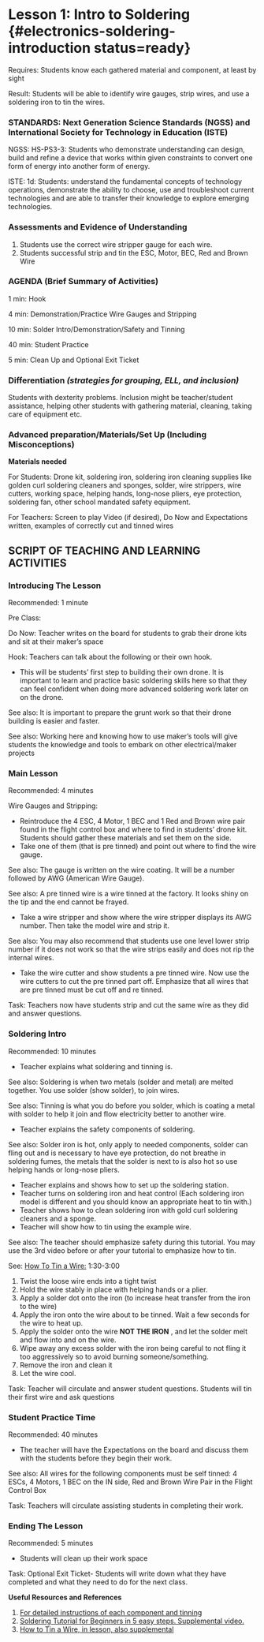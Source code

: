 # Lesson 1: Intro to Soldering {#electronics-soldering-introduction status=ready}

<div class='requirements' markdown='1'>

Requires: Students know each gathered material and component, at least by sight

Result: Students will be able to identify wire gauges, strip wires, and use a soldering iron to tin the wires.

</div>

### STANDARDS: Next Generation Science Standards (NGSS) and International Society for Technology in Education (ISTE)

NGSS: HS-PS3-3: Students who demonstrate understanding can design, build and refine a device that works within given constraints to convert one form of energy into another form of energy.

ISTE: 1d: Students: understand the fundamental concepts of technology operations, demonstrate the ability to choose, use and troubleshoot current technologies and are able to transfer their knowledge to explore emerging technologies.


### Assessments and Evidence of Understanding

1. Students use the correct wire stripper gauge for each wire.
2. Students successful strip and tin the ESC, Motor, BEC, Red and Brown Wire

### AGENDA (Brief Summary of Activities)

1 min: Hook

4 min: Demonstration/Practice Wire Gauges and Stripping

10 min: Solder Intro/Demonstration/Safety and Tinning

40 min: Student Practice

5 min: Clean Up and Optional Exit Ticket


### Differentiation _(strategies for grouping, ELL, and inclusion)_

Students with dexterity problems. Inclusion might be teacher/student assistance, helping other students with gathering material, cleaning, taking care of equipment etc.


### Advanced preparation/Materials/Set Up (Including Misconceptions)

**Materials needed**

For Students: Drone kit, soldering iron, soldering iron cleaning supplies like golden curl soldering cleaners and sponges, solder, wire strippers, wire cutters, working space, helping hands, long-nose pliers, eye protection, soldering fan, other school mandated safety equipment.

For Teachers: Screen to play Video (if desired), Do Now and Expectations written, examples of correctly cut and tinned wires

## SCRIPT OF TEACHING AND LEARNING ACTIVITIES


### Introducing The Lesson

Recommended: 1 minute

Pre Class:

Do Now: Teacher writes on the board for students to grab their drone kits and sit at their maker’s space

Hook: Teachers can talk about the following or their own hook.

-  This will be students’ first step to building their own drone. It is important to learn and practice basic soldering skills here so that they can feel confident when doing more advanced soldering work later on on the drone.

See also:  It is important to prepare the grunt work so that their drone building is easier and faster.

See also: Working here and knowing how to use maker’s tools will give students the knowledge and tools to embark on other electrical/maker projects


### Main Lesson

Recommended: 4 minutes

Wire Gauges and Stripping:

-  Reintroduce the 4 ESC, 4 Motor, 1 BEC and 1 Red and Brown wire pair found in the flight control box and where to find in students’ drone kit. Students should gather these materials and set them on the side.
-  Take one of them (that is pre tinned) and point out where to find the wire gauge.

See also:  The gauge is written on the wire coating. It will be a number followed by AWG (American Wire Gauge).

See also: A pre tinned wire is a wire tinned at the factory. It looks shiny on the tip and the end cannot be frayed.

-  Take a wire stripper and show where the wire stripper displays its AWG number. Then take the model wire and strip it.

See also: You may also recommend that students use one level lower strip number if it does not work so that the wire strips easily and does not rip the internal wires.

-  Take the wire cutter and show students a pre tinned wire. Now use the wire cutters to cut the pre tinned part off. Emphasize that all wires that are pre tinned must be cut off and re tinned.

Task: Teachers now have students strip and cut the same wire as they did and answer questions.


### Soldering Intro

Recommended: 10 minutes

-  Teacher explains what soldering and tinning is.

See also:  Soldering is when two metals (solder and metal) are melted together. You use solder (show solder), to join wires.

See also:   Tinning is what you do before you solder, which is coating a metal with solder to help it join and flow electricity better to another wire.

-  Teacher explains the safety components of soldering.

See also: Solder iron is hot, only apply to needed components, solder can fling out and is necessary to have eye protection, do not breathe in soldering fumes, the metals that the solder is next to is also hot so use helping hands or long-nose pliers.

-  Teacher explains and shows how to set up the soldering station.
-  Teacher turns on soldering iron and heat control (Each soldering iron model is different and you should know an appropriate heat to tin with.)
-  Teacher shows how to clean soldering iron with gold curl soldering cleaners and a sponge.
-  Teacher will show how to tin using the example wire.

See also: The teacher should emphasize safety during this tutorial. You may use the 3rd video before or after your tutorial to emphasize how to tin.


See: [How To Tin a Wire:](https://www.youtube.com/watch?v=pRPF4wpXX9Q) 1:30-3:00

1.  Twist the loose wire ends into a tight twist
2.  Hold the wire stably in place with helping hands or a plier.
3.  Apply a solder dot onto the iron (to increase heat transfer from the iron to the wire)
4. Apply the iron onto the wire about to be tinned. Wait a few seconds for the wire to heat up.
5. Apply the solder onto the wire **NOT THE IRON** , and let the solder melt and flow into and on the wire.
6.  Wipe away any excess solder with the iron being careful to not fling it too aggressively so to avoid burning someone/something.
7.  Remove the iron and clean it
8.  Let the wire cool.


Task: Teacher will circulate and answer student questions. Students will tin their first wire and ask questions


### Student Practice Time

Recommended: 40 minutes

-  The teacher will have the Expectations on the board and discuss them with the students before they begin their work.

See also: All wires for the following components must be self tinned: 4 ESCs, 4 Motors, 1 BEC on the IN side, Red and Brown Wire Pair in the Flight Control Box

Task: Teachers will circulate assisting students in completing their work.


### Ending The Lesson

Recommended: 5 minutes

-  Students will clean up their work space

Task:  Optional Exit Ticket- Students will write down what they have completed and what they need to do for the next class.


**Useful Resources and References**

1. [For detailed instructions of each component and tinning](https://docs.duckietown.org/daffy/opmanual_sky/out/build_phase0.html)
2. [Soldering Tutorial for Beginners in 5 easy steps. Supplemental video.](https://www.youtube.com/watch?v=Qps9woUGkvI)
3. [How to Tin a Wire, in lesson, also supplemental](https://www.youtube.com/watch?v=pRPF4wpXX9Q)
